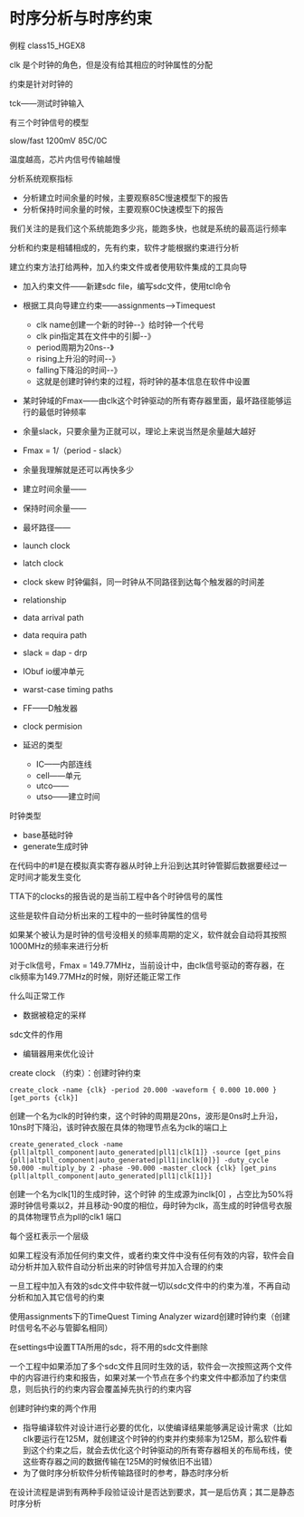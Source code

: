 # 时序分析与时序约束

例程 class15_HGEX8

clk 是个时钟的角色，但是没有给其相应的时钟属性的分配

约束是针对时钟的

tck——测试时钟输入

有三个时钟信号的模型

slow/fast 1200mV 85C/0C  

温度越高，芯片内信号传输越慢

分析系统观察指标

- 分析建立时间余量的时候，主要观察85C慢速模型下的报告
- 分析保持时间余量的时候，主要观察0C快速模型下的报告

我们关注的是我们这个系统能跑多少兆，能跑多快，也就是系统的最高运行频率

分析和约束是相辅相成的，先有约束，软件才能根据约束进行分析

建立约束方法打给两种，加入约束文件或者使用软件集成的工具向导

- 加入约束文件——新建sdc file，编写sdc文件，使用tcl命令
- 根据工具向导建立约束——assignments-->Timequest
  - clk name创建一个新的时钟--》给时钟一个代号
  - clk pin指定其在文件中的引脚--》
  - period周期为20ns--》
  - rising上升沿的时间--》
  - falling下降沿的时间--》
  - 这就是创建时钟约束的过程，将时钟的基本信息在软件中设置

- 某时钟域的Fmax——由clk这个时钟驱动的所有寄存器里面，最坏路径能够运行的最低时钟频率
- 余量slack，只要余量为正就可以，理论上来说当然是余量越大越好
- Fmax = 1/（period - slack）
- 余量我理解就是还可以再快多少
- 建立时间余量——
- 保持时间余量——
- 最坏路径——
- launch clock
- latch clock 
- clock skew 时钟偏斜，同一时钟从不同路径到达每个触发器的时间差
- relationship
- data arrival path
- data requira path
- slack = dap - drp
- IObuf io缓冲单元
- warst-case timing paths
- FF——D触发器
- clock permision
- 延迟的类型
  - IC——内部连线
  - cell——单元 
  - utco——
  - utso——建立时间

时钟类型

- base基础时钟 
- generate生成时钟

在代码中的#1是在模拟真实寄存器从时钟上升沿到达其时钟管脚后数据要经过一定时间才能发生变化

TTA下的clocks的报告说的是当前工程中各个时钟信号的属性

这些是软件自动分析出来的工程中的一些时钟属性的信号

如果某个被认为是时钟的信号没相关的频率周期的定义，软件就会自动将其按照1000MHz的频率来进行分析

对于clk信号，Fmax = 149.77MHz，当前设计中，由clk信号驱动的寄存器，在clk频率为149.77MHz的时候，刚好还能正常工作

什么叫正常工作

- 数据被稳定的采样

sdc文件的作用

- 编辑器用来优化设计

create clock （约束）：创建时钟约束

```create_clock -name {clk} -period 20.000 -waveform { 0.000 10.000 } [get_ports {clk}]```

创建一个名为clk的时钟约束，这个时钟的周期是20ns，波形是0ns时上升沿，10ns时下降沿，该时钟衣服在具体的物理节点名为clk的端口上

```create_generated_clock -name {pll|altpll_component|auto_generated|pll1|clk[1]} -source [get_pins {pll|altpll_component|auto_generated|pll1|inclk[0]}] -duty_cycle 50.000 -multiply_by 2 -phase -90.000 -master_clock {clk} [get_pins {pll|altpll_component|auto_generated|pll1|clk[1]}]```

创建一个名为clk[1]的生成时钟，这个时钟 的生成源为inclk[0] ，占空比为50%将源时钟信号乘以2，并且移动-90度的相位，母时钟为clk，高生成的时钟信号衣服的具体物理节点为pll的clk1 端口

每个竖杠表示一个层级

如果工程没有添加任何约束文件，或者约束文件中没有任何有效的内容，软件会自动分析并加入软件自动分析出来的时钟信号并加入合理的约束

一旦工程中加入有效的sdc文件中软件就一切以sdc文件中的约束为准，不再自动分析和加入其它信号的约束

使用assignments下的TimeQuest Timing Analyzer wizard创建时钟约束（创建时信号名不必与管脚名相同）

在settings中设置TTA所用的sdc，将不用的sdc文件删除

一个工程中如果添加了多个sdc文件且同时生效的话，软件会一次按照这两个文件中的内容进行约束和报告，如果对某一个节点在多个约束文件中都添加了约束信息，则后执行的约束内容会覆盖掉先执行的约束内容

 创建时钟约束的两个作用

- 指导编译软件对设计进行必要的优化，以使编译结果能够满足设计需求（比如clk要运行在125M，就创建这个时钟的约束并约束频率为125M，那么软件看到这个约束之后，就会去优化这个时钟驱动的所有寄存器相关的布局布线，使这些寄存器之间的数据传输在125M的时候依旧不出错）
- 为了做时序分析软件分析传输路径时的参考，静态时序分析

在设计流程是讲到有两种手段验证设计是否达到要求，其一是后仿真；其二是静态时序分析

 



 





